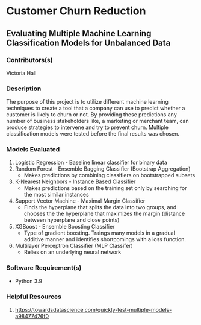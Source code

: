 # Customer Churn Reduction
## Evaluating Multiple Machine Learning Classification Models for Unbalanced Data

### Contributors(s)
Victoria Hall

### Description
The purpose of this project is to utilize different machine learning techniques to create a tool that a company can use to predict whether a customer is likely to churn or not. 
By providing these predictions any number of business stakeholders like, a marketing or merchant team, can produce strategies to intervene and try to prevent churn. 
Multiple classification models were tested before the final results was chosen.



### Models Evaluated
1. Logistic Regression - Baseline linear classifier for binary data
2. Random Forest - Ensemble Bagging Classifier (Bootstrap Aggregation)
    - Makes predictions by combining classifiers on bootstrapped subsets 
3. K-Nearest Neighbors - Instance Based Classifier
    - Makes predictions based on the training set only by searching for the most similar instances
4. Support Vector Machine - Maximal Margin Classifier
    - Finds the hyperplane that splits the data into two groups, and chooses the the hyperplane that maximizes the margin (distance between hyperplane and close points)
5. XGBoost - Ensemble Boosting Classifier
    - Type of gradient boosting. Traings many models in a gradual additive manner and identifies shortcomings with a loss function.
6. Multilayer Perceptron Classifier (MLP Classifer)
    - Relies on an underlying neural network


### Software Requirement(s)
- Python 3.9

### Helpful Resources
1. https://towardsdatascience.com/quickly-test-multiple-models-a98477476f0 
